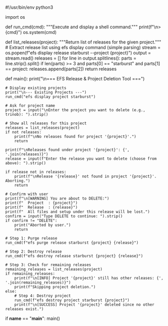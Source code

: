 #!/usr/bin/env python3

import os

def run_cmd(cmd):
    """Execute and display a shell command."""
    print(f"\n> {cmd}")
    os.system(cmd)

def list_releases(project):
    """Return list of releases for the given project."""
    # Extract release list using efs display command (simple parsing)
    stream = os.popen(f"efs display release starburst --project {project}")
    output = stream.read()
    releases = []
    for line in output.splitlines():
        parts = line.strip().split()
        if len(parts) >= 3 and parts[0] == "starburst" and parts[1] == project:
            releases.append(parts[2])
    return releases

def main():
    print("\n=== EFS Release & Project Deletion Tool ===")

    # Display existing projects
    print("\n--- Existing Projects ---")
    run_cmd("efs display project starburst")

    # Ask for project name
    project = input("\nEnter the project you want to delete (e.g., trinob): ").strip()

    # Show all releases for this project
    releases = list_releases(project)
    if not releases:
        print(f"\nNo releases found for project '{project}'.")
        return

    print(f"\nReleases found under project '{project}': {', '.join(releases)}")
    release = input(f"Enter the release you want to delete (choose from above): ").strip()

    if release not in releases:
        print(f"\nRelease '{release}' not found in project '{project}'. Aborting.")
        return

    # Confirm with user
    print(f"\n[WARNING] You are about to DELETE:")
    print(f"  Project  : {project}")
    print(f"  Release  : {release}")
    print(f"  All files and setup under this release will be lost.")
    confirm = input("Type DELETE to continue: ").strip()
    if confirm != "DELETE":
        print("Aborted by user.")
        return

    # Step 1: Purge release
    run_cmd(f"efs purge release starburst {project} {release}")

    # Step 2: Destroy release
    run_cmd(f"efs destroy release starburst {project} {release}")

    # Step 3: Check for remaining releases
    remaining_releases = list_releases(project)
    if remaining_releases:
        print(f"\n[INFO] Project '{project}' still has other releases: {', '.join(remaining_releases)}")
        print(f"Skipping project deletion.")
    else:
        # Step 4: Destroy project
        run_cmd(f"efs destroy project starburst {project}")
        print(f"\n[SUCCESS] Project '{project}' deleted since no other releases exist.")

if __name__ == "__main__":
    main()
